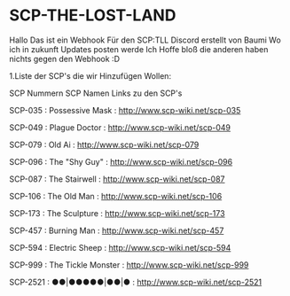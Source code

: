 # SCP-THE-LOST-LAND
Hallo Das ist ein Webhook Für den SCP:TLL Discord erstellt von Baumi Wo ich in zukunft Updates posten werde
Ich Hoffe bloß die anderen haben nichts gegen den Webhook :D


1.Liste der SCP's die wir Hinzufügen Wollen:

SCP Nummern           SCP Namen                    Links zu den SCP's

SCP-035     :     Possessive Mask        :    http://www.scp-wiki.net/scp-035

SCP-049     :     Plague Doctor          :    http://www.scp-wiki.net/scp-049

SCP-079     :     Old Ai                 :    http://www.scp-wiki.net/scp-079

SCP-096     :     The "Shy Guy"          :    http://www.scp-wiki.net/scp-096

SCP-087     :     The Stairwell          :    http://www.scp-wiki.net/scp-087

SCP-106     :     The Old Man            :    http://www.scp-wiki.net/scp-106

SCP-173     :     The Sculpture          :    http://www.scp-wiki.net/scp-173

SCP-457     :     Burning Man            :    http://www.scp-wiki.net/scp-457

SCP-594     :     Electric Sheep         :    http://www.scp-wiki.net/scp-594

SCP-999     :     The Tickle Monster     :    http://www.scp-wiki.net/scp-999

SCP-2521    :     ●●|●●●●●|●●|●          :    http://www.scp-wiki.net/scp-2521
